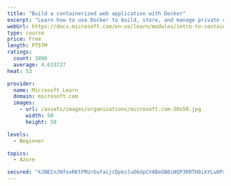 ```yaml
---
title: "Build a containerized web application with Docker"
excerpt: "Learn how to use Docker to build, store, and manage private container images with the Azure Container Registry."
webUrl: https://docs.microsoft.com/en-us/learn/modules/intro-to-containers/
type: course
price: Free
length: PT57M
ratings:
  count: 3896
  average: 4.633727
heat: 53

provider:
  name: Microsoft Learn
  domain: microsoft.com
  images:
    - url: /assets/images/organizations/microsoft.com-50x50.jpg
      width: 50
      height: 50

levels:
  - Beginner

topics:
  - Azure

secured: "kJNECnJNfoxRKtPRUrbufaijcDpksluO6dpCVABeGN8iNQP3RRTH8ikYLu0PsH/8vE+0eAucXzMM6TWPVWes6NnfkThyjI5ieljewxOiUDW47b62t47EnRN+bs9zSV3e4zgz1IO3aNa6Ta9cbTQMFT7vQvhv4pbA4Ochi6BdF3NVStfYy57sP4xEfscJK3EJrAD0ld3brBSD8yzbPtfUB17P58XxR54ZiY8obA9UWgiAJayFIUun/H97lcK5os5zCVIp8mBMKwPdex3IKlmGRii2k9cyJq0/arS7s8WUY++0XBr4nNWCIj9TPBfv8FC3yDvVUX611D5lMBJArLco46axsgEbz2/7JXY5NnI5dKwBrMP7TaN6z3pzTBHJVnIxVJaE/tHM5Q8q5B7L3o8IU34NQhYxYNUrTSkJvR8cYwA=;MLAkgwvYIq9ind1Xao5NQg=="
---
```


